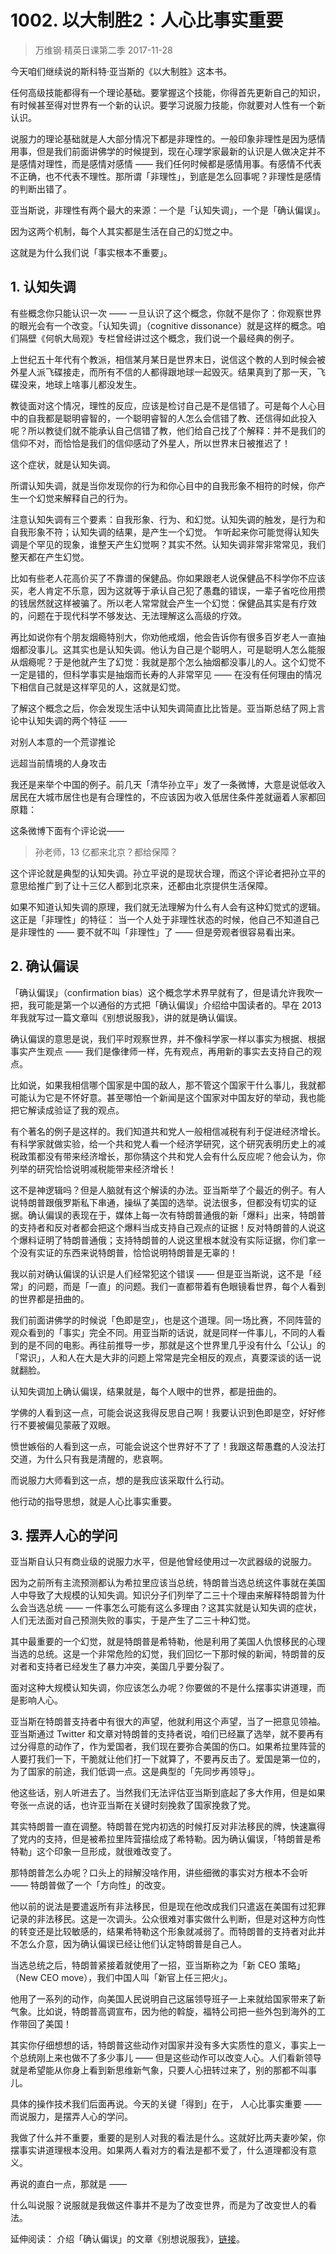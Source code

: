 # 1002. 以大制胜2：人心比事实重要
> 万维钢·精英日课第二季
2017-11-28

今天咱们继续说的斯科特·亚当斯的《以大制胜》这本书。

任何高级技能都得有一个理论基础。要掌握这个技能，你得首先更新自己的知识，有时候甚至得对世界有一个新的认识。要学习说服力技能，你就要对人性有一个新认识。

说服力的理论基础就是人大部分情况下都是非理性的。一般印象非理性是因为感情用事，但是我们前面讲佛学的时候提到，现在心理学家最新的认识是人做决定并不是感情对理性，而是感情对感情 —— 我们任何时候都是感情用事。有感情不代表不正确，也不代表不理性。那所谓「非理性」，到底是怎么回事呢？非理性是感情的判断出错了。

亚当斯说，非理性有两个最大的来源：一个是「认知失调」，一个是「确认偏误」。

因为这两个机制，每个人其实都是生活在自己的幻觉之中。

这就是为什么我们说「事实根本不重要」。 

## 1. 认知失调
有些概念你只能认识一次 —— 一旦认识了这个概念，你就不是你了：你观察世界的眼光会有一个改变。「认知失调」（cognitive dissonance）就是这样的概念。咱们隔壁《何帆大局观》专栏曾经讲过这个概念，我们说一个最经典的例子。

上世纪五十年代有个教派，相信某月某日是世界末日，说信这个教的人到时候会被外星人派飞碟接走，而所有不信的人都得跟地球一起毁灭。结果真到了那一天，飞碟没来，地球上啥事儿都没发生。

教徒面对这个情况，理性的反应，应该是检讨自己是不是信错了。可是每个人心目中的自我都是聪明睿智的，一个聪明睿智的人怎么会信错了教、还信得如此投入呢？所以教徒们就不能承认自己信错了教，他们给自己找了个解释：并不是我们的信仰不对，而恰恰是我们的信仰感动了外星人，所以世界末日被推迟了！

这个症状，就是认知失调。

所谓认知失调，就是当你发现你的行为和你心目中的自我形象不相符的时候，你产生一个幻觉来解释自己的行为。

注意认知失调有三个要素：自我形象、行为、和幻觉。认知失调的触发，是行为和自我形象不符；认知失调的结果，是产生一个幻觉。
乍听起来你可能觉得认知失调是个罕见的现象，谁整天产生幻觉啊？其实不然。认知失调非常非常常见，我们整天都在产生幻觉。

比如有些老人花高价买了不靠谱的保健品。你如果跟老人说保健品不科学你不应该买，老人肯定不乐意，因为这就等于承认自己犯了愚蠢的错误，一辈子省吃俭用攒的钱居然就这样被骗了。所以老人常常就会产生一个幻觉：保健品其实是有疗效的，问题在于现代科学不够发达、无法理解这么高级的疗效。

再比如说你有个朋友烟瘾特别大，你劝他戒烟，他会告诉你有很多百岁老人一直抽烟都没事儿。这其实也是认知失调。他认为自己是个聪明人，可是聪明人怎么能服从烟瘾呢？于是他就产生了幻觉：我就是那个怎么抽烟都没事儿的人。这个幻觉不一定是错的，但科学事实是抽烟而长寿的人非常罕见 —— 在没有任何理由的情况下相信自己就是这样罕见的人，这就是幻觉。

了解这个概念之后，你会发现生活中认知失调简直比比皆是。亚当斯总结了网上言论中认知失调的两个特征 —— 

对别人本意的一个荒谬推论

远超当前情境的人身攻击

我还是来举个中国的例子。前几天「清华孙立平」发了一条微博，大意是说低收入居民在大城市居住也是有合理性的，不应该因为收入低居住条件差就逼着人家都回原籍：

这条微博下面有个评论说——

> 孙老师，13 亿都来北京？都给保障？

这个评论就是典型的认知失调。孙立平说的是现状合理，而这个评论者把孙立平的意思给推广到了让十三亿人都到北京来，还都由北京提供生活保障。

如果不知道认知失调的原理，我们就无法理解为什么有人会有这种幻觉式的逻辑。这正是「非理性」的特征： 当一个人处于非理性状态的时候，他自己不知道自己是非理性的 —— 要不就不叫「非理性」了 —— 但是旁观者很容易看出来。 

## 2. 确认偏误
「确认偏误」（confirmation bias）这个概念学术界早就有了，但是请允许我吹一把，我可能是第一个以通俗的方式把「确认偏误」介绍给中国读者的。早在 2013 年我就写过一篇文章叫《别想说服我》，讲的就是确认偏误。

确认偏误的意思是说，我们平时观察世界，并不像科学家一样以事实为根据、根据事实产生观点 —— 我们是像律师一样，先有观点，再用新的事实去支持自己的观点。

比如说，如果我相信哪个国家是中国的敌人，那不管这个国家干什么事儿，我就都可能认为它是不怀好意。甚至哪怕一个新闻是这个国家对中国友好的举动，我也能把它解读成验证了我的观点。

有个著名的例子是这样的。我们知道共和党人一般相信减税有利于促进经济增长。有科学家就做实验，给一个共和党人看一个经济学研究，这个研究表明历史上的减税政策都没有带来经济增长，那你猜这个共和党人会有什么反应呢？他会认为，你列举的研究恰恰说明减税能带来经济增长！

这不是神逻辑吗？但是人脑就有这个解读的办法。亚当斯举了个最近的例子。有人说特朗普跟俄罗斯私下串通，操纵了美国的选举。说法很多，但都没有切实的证据。确认偏误的表现在于，媒体上每一次有特朗普通俄的新「爆料」出来，特朗普的支持者和反对者都会把这个爆料当成支持自己观点的证据！反对特朗普的人说这个爆料证明了特朗普通俄；支持特朗普的人说这里根本就没有实际证据，你们拿一个没有实证的东西来说特朗普，恰恰说明特朗普是无辜的！

我以前对确认偏误的认识是人们经常犯这个错误 —— 但是亚当斯说，这不是「经常」的问题，而是「一直」的问题。我们一直都带着有色眼镜看世界，每个人看到的世界都是扭曲的。

我们前面讲佛学的时候说「色即是空」，也是这个道理。同一场比赛，不同阵营的观众看到的「事实」完全不同。用亚当斯的话说，就是同样一件事儿，不同的人看到的是不同的电影。再往前推导一步，那就是这个世界里几乎没有什么「公认」的「常识」，人和人在大是大非的问题上常常是完全相反的观点，真要深谈的话一说就翻脸。

认知失调加上确认偏误，结果就是，每个人眼中的世界，都是扭曲的。

学佛的人看到这一点，可能会说这我得反思自己啊！我要认识到色即是空，好好修行不要被偏见蒙蔽了双眼。

愤世嫉俗的人看到这一点，可能会说这个世界好不了了！我跟这帮愚蠢的人没法打交道，为什么只有我是清醒的，悲哀啊。

而说服力大师看到这一点，想的是我应该采取什么行动。

他行动的指导思想，就是人心比事实重要。 

## 3. 摆弄人心的学问
亚当斯自认只有商业级的说服力水平，但是他曾经使用过一次武器级的说服力。

因为之前所有主流预测都认为希拉里应该当总统，特朗普当选总统这件事就在美国人中导致了大规模的认知失调。知识分子们列举了二三十个理由来解释特朗普为什么会当选总统 —— 一件事怎么可能有这么多理由？这其实就是认知失调的症状，人们无法面对自己预测失败的事实，于是产生了二三十种幻觉。

其中最重要的一个幻觉，就是特朗普是希特勒，他是利用了美国人仇恨移民的心理当选的总统。这是一个非常危险的幻觉，我们回忆一下那时候的新闻，特朗普的反对者和支持者已经发生了暴力冲突，美国几乎要分裂了。

面对这种大规模认知失调，你应该怎么办呢？你要做的不是什么摆事实讲道理，而是影响人心。

亚当斯在特朗普支持者中有很大的声望，他就利用这个声望，当了一把意见领袖。亚当斯通过 Twitter 和文章对特朗普的支持者说，咱们已经赢了选举，就不要再有过分得意的动作了，作为爱国者，我们现在要弥合美国的伤口。如果希拉里阵营的人要打我们一下，干脆就让他们打一下就算了，不要再反击了。爱国是第一位的，为了国家的前途，我们低调一点。这是典型的「先同步再领导」。

他这些话，别人听进去了。当然我们无法评估亚当斯到底起了多大作用，但是如果夸张一点说的话，也许亚当斯在关键时刻挽救了国家挽救了党。

其实特朗普一直在调整。特朗普在党内初选的时候打反对非法移民的牌，快速赢得了党内的支持，但是被希拉里阵营描绘成了希特勒。因为确认偏误，「特朗普是希特勒」这个印象一旦形成，就很难改变了。

那特朗普怎么办呢？口头上的辩解没啥作用，讲些细微的事实对方根本不会听 —— 特朗普做了一个「方向性」的改变。

他以前的说法是要遣返所有非法移民，但是现在他改成我们只遣返在美国有过犯罪记录的非法移民。这是一次调头。公众很难对事实做什么判断，但是对这种方向性的转变还是比较敏感的，结果希特勒这个形象就减弱了。而特朗普的支持者对此并不怎么介意，因为确认偏误已经让他们认定特朗普是自己人。

当选总统之后，特朗普紧接着就使用了一招，亚当斯称之为「新 CEO 策略」（New CEO move），我们中国人叫「新官上任三把火」。

他用了一系列的动作，向美国人民说明自己这届领导班子一上来就给国家带来了新气象。比如说，特朗普高调宣布，因为他的斡旋，福特公司把一些外包到海外的工作带回了美国！

其实你仔细想想的话，特朗普这些动作对国家并没有多大实质性的意义，事实上一个总统刚上来也做不了多少事儿 —— 但是这些动作可以改变人心。人们看新领导就是希望能从你身上看到新思维新气象，只要人心扭转过来了，别的那都不叫事儿。

具体的操作技术我们后面再说。今天的关键「得到」在于， 人心比事实重要 —— 而说服力，是摆弄人心的学问。

我做了什么并不重要，重要的是别人对我的看法是什么。这就好比两夫妻吵架，你摆事实讲道理根本没用。如果两人看对方的看法是都不爱了，什么道理都没有意义。

再说的直白一点，那就是 —— 

什么叫说服？说服就是我做这件事并不是为了改变世界，而是为了改变世人的看法。 

延伸阅读： 介绍「确认偏误」的文章《别想说服我》，[链接](http://www.geekonomics10000.com/729)。


